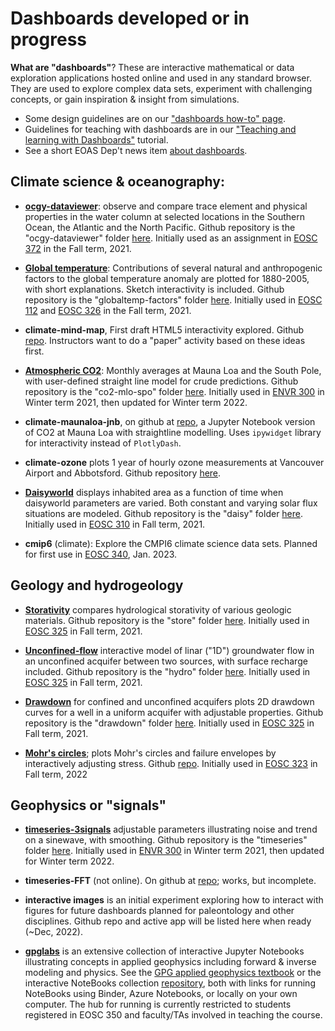 # Dashboards developed or in progress

**What are "dashboards"**? These are interactive mathematical or data exploration applications hosted online and used in any standard browser. They are used to explore complex data sets, experiment with challenging concepts, or gain inspiration & insight from simulations. 

* Some design guidelines are on our ["dashboards how-to" page](dashboards-howto.md).
* Guidelines for teaching with dashboards are in our ["Teaching and learning with Dashboards"](tut-teachwith-dashboards.md) tutorial.
* See a short EOAS Dep't news item [about dashboards](https://www.eoas.ubc.ca/news-events/news/16485372001).

## Climate science & oceanography:

* **[ocgy-dataviewer](https://dashboard.eoastest.xyz/ocgy)**: observe and compare trace element and physical properties in the water column at selected locations in the Southern Ocean, the Atlantic and the North Pacific. Github repository is the "ocgy-dataviewer" folder [here](https://github.com/phaustin/addon_containers). Initially used as an assignment in [EOSC 372](https://www.eoas.ubc.ca/academics/courses/eosc372) in the Fall term, 2021.

* **[Global temperature](https://dashboard.eoastest.xyz/globaltemps)**: Contributions of several natural and anthropogenic factors to the global temperature anomaly are plotted for 1880-2005, with short explanations. Sketch interactivity is included. Github repository is the "globaltemp-factors" folder [here](https://github.com/phaustin/addon_containers). Initially used in [EOSC 112](https://www.eoas.ubc.ca/academics/courses/eosc11) and [EOSC 326](https://www.eoas.ubc.ca/academics/courses/eosc326) in the Fall term, 2021.

* **climate-mind-map**, First draft HTML5 interactivity explored. Github [repo](https://github.com/jamiebyer/climate-mind-map). Instructors want to do a "paper" activity based on these ideas first.

* **[Atmospheric CO2](https://dashboard.eoastest.xyz/co2mlo)**: Monthly averages at Mauna Loa and the South Pole, with user-defined straight line model for crude predictions. Github repository is the "co2-mlo-spo" folder [here](https://github.com/phaustin/addon_containers). Initially used in [ENVR 300](https://www.eoas.ubc.ca/academics/courses/envr300) in Winter term 2021, then updated for Winter term 2022.

* **climate-maunaloa-jnb**, on github at [repo](https://github.com/fhmjones/envr-maunaloa-jnb), a Jupyter Notebook version of CO2 at Mauna Loa with straightline modelling. Uses `ipywidget` library for interactivity instead of `PlotlyDash`.

* **climate-ozone** plots 1 year of hourly ozone measurements at Vancouver Airport and Abbotsford. Github repository [here](https://github.com/fhmjones/envr-ozone).

* **[Daisyworld](https://dashboard.eoastest.xyz/daisy)** displays inhabited area as a function of time when daisyworld parameters are varied. Both constant and varying solar flux situations are modeled. Github repository is the "daisy" folder [here](https://github.com/phaustin/addon_containers). Initially used in [EOSC 310](https://www.eoas.ubc.ca/academics/courses/eosc310) in Fall term, 2021.

* **cmip6** (climate): Explore the CMPI6 climate science data sets. Planned for first use in [EOSC 340](https://www.eoas.ubc.ca/academics/courses/eosc340), Jan. 2023.

## Geology and hydrogeology

* **[Storativity](https://dashboard.eoastest.xyz/store)** compares hydrological storativity of various geologic materials. Github repository is the "store" folder [here](https://github.com/phaustin/addon_containers). Initially used in [EOSC 325](https://www.eoas.ubc.ca/academics/courses/eosc325) in Fall term, 2021.

* **[Unconfined-flow](https://dashboard.eoastest.xyz/hydro)** interactive model of linar ("1D") groundwater flow in an unconfined acquifer between two sources, with surface recharge included. Github repository is the "hydro" folder [here](https://github.com/phaustin/addon_containers). Initially used in [EOSC 325](https://www.eoas.ubc.ca/academics/courses/eosc325) in Fall term, 2021.

* **[Drawdown](https://dashboard.eoastest.xyz/drawdown)** for confined and unconfined acquifers plots 2D drawdown curves for a well in a uniform acquifer with adjustable properties. Github repository is the "drawdown" folder [here](https://github.com/phaustin/addon_containers). Initially used in [EOSC 325](https://www.eoas.ubc.ca/academics/courses/eosc325) in Fall term, 2021.

* **[Mohr's circles](https://dashboard.eoastest.xyz/mohrs)**; plots Mohr's circles and failure envelopes by interactively adjusting stress. Github [repo](https://github.com/fhmjones/mohrs). Initially used in [EOSC 323](https://www.eoas.ubc.ca/academics/courses/eosc323) in Fall term, 2022

## Geophysics or "signals"

* **[timeseries-3signals](https://dashboard.eoastest.xyz/timeseries)** adjustable parameters illustrating noise and trend on a sinewave, with smoothing. Github repository is the "timeseries" folder [here](https://github.com/phaustin/addon_containers). Initially used in [ENVR 300](https://www.eoas.ubc.ca/academics/courses/envr300) in Winter term 2021, then updated for Winter term 2022.

* **timeseries-FFT** (not online). On github at [repo](https://github.com/fhmjones/timeseries-fft); works, but incomplete.

* **interactive images** is an initial experiment exploring how to interact with figures for future dashboards planned for paleontology and other disciplines. Github repo and active app will be listed here when ready (~Dec, 2022).

* **[gpglabs](https://gpg.geosci.xyz/content/appendix/apps.html)** is an extensive collection of interactive Jupyter Notebooks illustrating concepts in applied geophysics including forward & inverse modeling and physics. See the [GPG applied geophysics textbook](https://gpg.geosci.xyz/) or the interactive NoteBooks collection [repository](https://github.com/geoscixyz/gpgLabs), both with links for running NoteBooks using Binder, Azure Notebooks, or locally on your own computer. The hub for running is currently restricted to students registered in EOSC 350 and faculty/TAs involved in teaching the course. 
